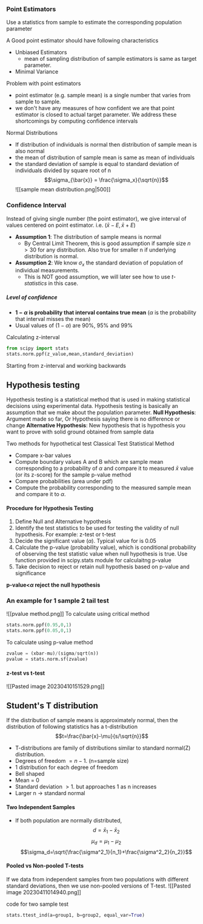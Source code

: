 ---
---

### Point Estimators
Use a statistics from sample to estimate the corresponding population parameter

A Good point estimator should have following characteristics
- Unbiased Estimators
	- mean of sampling distribution of sample estimators is same as target parameter.
- Minimal Variance

Problem with point estimators
- point estimator (e.g. sample mean) is a single number that varies from sample to sample.
- we don't have any measures of how confident we are that point estimator is closed to actual target parameter.
We address these shortcomings by computing confidence intervals

Normal Distributions
- If distribution of individuals is normal then distribution of sample mean is also normal
- the mean of distribution of sample mean is same as mean of individuals
- the standard deviation of sample is equal to standard deviation of individuals divided by square root of n
$$\sigma_{\bar{x}} = \frac{\sigma_x}{\sqrt{n}}$$
![[sample mean distribution.png|500]]

### Confidence Interval
Instead of giving single number (the point estimator), we give interval of values centered on point estimator. i.e. $(\bar{x}-E,\bar{x}+E)$

- **Assumption 1**: The distribution of sample means is normal
	- By Central Limit Theorem, this is good assumption if sample size $n>30$ for any distribution. Also true for smaller n if underlying distribution is normal.
- **Assumption 2**: We know $\sigma_x$ the standard deviation of population of individual measurements.
	- This is NOT good assumption, we will later see how to use *t-statistics* in this case.

##### Level of confidence 
- **$1-\alpha$  is probability that interval contains true mean** ($\alpha$ is the probability that interval misses the mean)
- Usual values of ($1-\alpha$) are 90%, 95% and 99%

Calculating z-interval

```python
from scipy import stats
stats.norm.ppf(z_value,mean,standard_deviation)
```

Starting from z-interval and working backwards

## Hypothesis testing
Hypothesis testing is a statistical method that is used in making statistical decisions using experimental data. Hypothesis testing is basically an assumption that we make about the population parameter.
**Null Hypothesis**: Argument made so far, Or Hypothesis saying there is no difference or change
**Alternative Hypothesis**: New hypothesis that is hypothesis you want to prove with solid ground obtained from sample data

Two methods for hypothetical test
Classical Test Statistical Method
- Compare x-bar values 
- Compute boundary values A and B which are sample mean corresponding to a probability of $\alpha$ and compare it to measured $\bar{x}$ value (or its z-score) for the sample
p-value method
- Compare probabilities (area under pdf)
- Compute the probability corresponding to the measured sample mean and compare it to $\alpha$.

#### Procedure for Hypothesis Testing
1. Define Null and Alternative hypothesis
2. Identify the test statistics to be used for testing the validity of null hypothesis. For example: z-test or t-test
3. Decide the significant value ($\alpha$). Typical value for is 0.05
4. Calculate the p-value (probability value), which is conditional probability of observing the test statistic value when null hypothesis is true. Use function provided in scipy.stats module for calculaitng p-value
5. Take decision to reject or retain null hypothesis based on p-value and significance

**p-value<$\alpha$ reject the null hypothesis**

### An example for 1 sample 2 tail test
![[pvalue method.png]]
To calculate using critical method
```python
stats.norm.ppf(0.95,0,1)
stats.norm.ppf(0.05,0,1)
```

To calculate using p-value method
```python
zvalue = (xbar-mu)/(sigma/sqrt(n))
pvalue = stats.norm.sf(zvalue)
```

#### z-test vs t-test
![[Pasted image 20230410151529.png]]

## Student's T distribution
If the distribution of sample means is approximately normal, then the distribution of following statistics has a t-distribution
$$t=\frac{\bar{x}-\mu}{s/\sqrt{n}}$$
- T-distributions are family of distributions similar to standard normal(Z) distribution.
- Degrees of freedom $= n-1$. (n=sample size)
- 1 distribution for each degree of freedom
- Bell shaped
- Mean = 0
- Standard deviation $>1$. but approaches 1 as n increases
- Larger n $\rightarrow$ standard normal

#### Two Independent Samples
- If both population are normally distributed,
$$d=\bar{x}_1-\bar{x}_2$$$$\mu_d=\mu_1-\mu_2$$$$\sigma_d=\sqrt{\frac{\sigma^2_1}{n_1}+\frac{\sigma^2_2}{n_2}}$$
#### Pooled vs Non-pooled T-tests
If we data from independent samples from two populations with different standard deviations, then we use non-pooled versions of T-test.
![[Pasted image 20230411014940.png]]

code for two sample test
```python
stats.ttest_ind(a=group1, b=group2, equal_var=True)
```